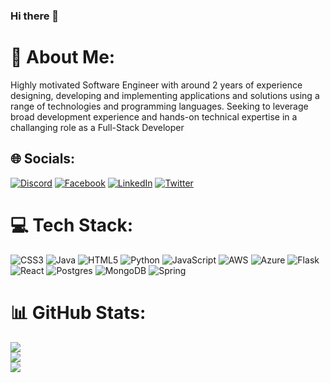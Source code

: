 ### Hi there 👋

# 💫 About Me:
Highly motivated Software Engineer with around 2 years of experience designing, developing and implementing applications and solutions using a range of technologies and programming languages. Seeking to leverage broad development experience and hands-on technical expertise in a challanging role as a Full-Stack Developer


## 🌐 Socials:
[![Discord](https://img.shields.io/badge/Discord-%237289DA.svg?logo=discord&logoColor=white)](https://discord.gg/Serdar#3822) [![Facebook](https://img.shields.io/badge/Facebook-%231877F2.svg?logo=Facebook&logoColor=white)](https://facebook.com/atadurdyyevserdar) [![LinkedIn](https://img.shields.io/badge/LinkedIn-%230077B5.svg?logo=linkedin&logoColor=white)](https://linkedin.com/in/atadurdyyevserdar) [![Twitter](https://img.shields.io/badge/Twitter-%231DA1F2.svg?logo=Twitter&logoColor=white)](https://twitter.com/atadurdyyew_s) 

# 💻 Tech Stack:
![CSS3](https://img.shields.io/badge/css3-%231572B6.svg?style=for-the-badge&logo=css3&logoColor=white) ![Java](https://img.shields.io/badge/java-%23ED8B00.svg?style=for-the-badge&logo=java&logoColor=white) ![HTML5](https://img.shields.io/badge/html5-%23E34F26.svg?style=for-the-badge&logo=html5&logoColor=white) ![Python](https://img.shields.io/badge/python-3670A0?style=for-the-badge&logo=python&logoColor=ffdd54) ![JavaScript](https://img.shields.io/badge/javascript-%23323330.svg?style=for-the-badge&logo=javascript&logoColor=%23F7DF1E) ![AWS](https://img.shields.io/badge/AWS-%23FF9900.svg?style=for-the-badge&logo=amazon-aws&logoColor=white) ![Azure](https://img.shields.io/badge/azure-%230072C6.svg?style=for-the-badge&logo=azure-devops&logoColor=white) ![Flask](https://img.shields.io/badge/flask-%23000.svg?style=for-the-badge&logo=flask&logoColor=white) ![React](https://img.shields.io/badge/react-%2320232a.svg?style=for-the-badge&logo=react&logoColor=%2361DAFB) ![Postgres](https://img.shields.io/badge/postgres-%23316192.svg?style=for-the-badge&logo=postgresql&logoColor=white) ![MongoDB](https://img.shields.io/badge/MongoDB-%234ea94b.svg?style=for-the-badge&logo=mongodb&logoColor=white) ![Spring](https://img.shields.io/badge/spring-%236DB33F.svg?style=for-the-badge&logo=spring&logoColor=white)
# 📊 GitHub Stats:
![](https://github-readme-stats.vercel.app/api?username=atadurdyyewserdar&theme=nightowl&hide_border=true&include_all_commits=false&count_private=false)<br/>
![](https://github-readme-streak-stats.herokuapp.com/?user=atadurdyyewserdar&theme=nightowl&hide_border=true)<br/>
![](https://github-readme-stats.vercel.app/api/top-langs/?username=atadurdyyewserdar&theme=nightowl&hide_border=true&include_all_commits=false&count_private=false&layout=compact)
